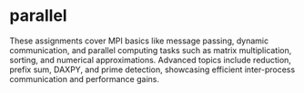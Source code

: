 # parallel
These assignments cover MPI basics like message passing, dynamic communication, and parallel computing tasks such as matrix multiplication, sorting, and numerical approximations. Advanced topics include reduction, prefix sum, DAXPY, and prime detection, showcasing efficient inter-process communication and performance gains.
